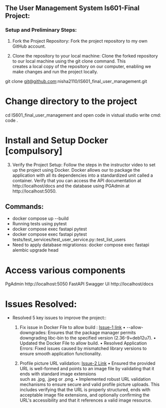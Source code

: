 
## The User Management System Is601-Final Project: 

### Setup and Preliminary Steps: 

1. Fork the Project Repository: Fork the project repository to my own GitHub account.

2. Clone the repository to your local machine: Clone the forked repository to our local machine using the git clone command. This    
   creates a local copy of the repository on our computer, enabling we make changes and run the project locally.

git clone git@github.com:nisha2110/IS601_final_user_management.git

# Change directory to the project
cd IS601_final_user_management and open code in  vistual studio write cmd: code .

# Install and Setup Docker [compulsory]

3. Verify the Project Setup: Follow the steps in the instructor video to set up the project using Docker. Docker allows our to package the application with all its dependencies into a standardized unit called a container. Verify that you can access the API documentation at http://localhost/docs and the database using PGAdmin at http://localhost:5050.

## Commands:
- docker compose up --build
- Running tests using pytest
- docker compose exec fastapi pytest
- docker compose exec fastapi pytest tests/test_services/test_user_service.py::test_list_users
- Need to apply database migrationss: docker compose exec fastapi alembic upgrade head

# Access various components
PgAdmin
http://localhost:5050
FastAPI Swagger UI
http://localhost/docs

# Issues Resolved:

- Resolved 5 key issues to improve the project::

    1.  Fix issue in Docker File to allow build : [Issue-1 link](https://github.com/nisha2110/IS601_final_user_management/issues/1)
    • --allow-downgrades: Ensures that the package manager permits downgrading libc-bin to the specified version (2.36-9+deb12u7).
    • Updated the Docker File to allow build.
    • Resolved Application Errors: Fixed issues caused by mismatched library versions to ensure smooth application functionality.
    
    2. Profile picture URL validation: [Issue-2 Link](https://github.com/nisha2110/IS601_final_user_management/issues/3)
    • Ensured the provided URL is well-formed and points to an image file by validating that it ends with standard image extensions    
      such as .jpg, .jpeg or .png.
    • Implemented robust URL validation mechanisms to ensure secure and valid profile picture uploads. This includes verifying that the 
      URL is properly structured, ends with acceptable image file extensions, and optionally confirming the URL's accessibility and that it references a valid image resource.

